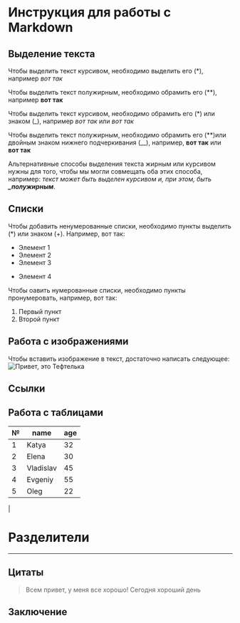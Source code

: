 # Инструкция для работы с Markdown

## Выделение текста
Чтобы выделить текст курсивом, необходимо выделить его (*),
например *вот так*

Чтобы выделить текст полужирным, необходимо обрамить его (**), например **вот так**

Чтобы выделить текст курсивом, необходимо обрамить его (*) или знаком (_), например *вот так* или _вот так_

Чтобы выделить текст полужирным, необходимо обрамить его (**)или двойным знаком нижнего подчеркивания (__), например, **вот так** или __вот так__


Альтернативные способы выделения текста жирным или курсивом нужны для того, чтобы мы могли совмещать оба этих способа, например: _текст может быть выделен курсивом и, при этом, быть **_полужирным**_.
## Списки

Чтобы добавить ненумерованные списки, необходимо пункты выделить (*) или знаком (+). Например, вот так:
* Элемент 1
* Элемент 2
* Элемент 3
+ Элемент 4

Чтобы оавить нумерованные списки, необходимо пункты пронумеровать, например, вот так:
1. Первый пункт
2. Второй пункт

## Работа с изображениями

Чтобы вставить изображение в текст, достаточно написать следующее:
![Привет, это Тефтелька](Teftelka.jpg)


## Ссылки

## Работа с таблицами
№ | name | age
--|------|------
1 |Katya | 32
2 |Elena | 30
3 | Vladislav | 45
4 | Evgeniy | 55
5 | Oleg | 22
|

# Разделители
-------------


## Цитаты

> Всем привет, у меня все хорошо!
> Сегодня хороший день

## Заключение

